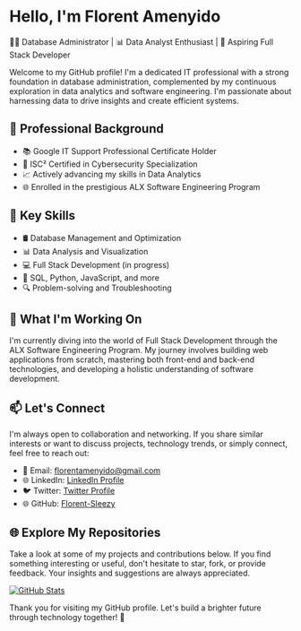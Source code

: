 # Hello, I'm Florent Amenyido

👨‍💻 Database Administrator | 📊 Data Analyst Enthusiast | 🚀 Aspiring Full Stack Developer

Welcome to my GitHub profile! I'm a dedicated IT professional with a strong foundation in database administration, complemented by my continuous exploration in data analytics and software engineering. I'm passionate about harnessing data to drive insights and create efficient systems.

## 💼 Professional Background

- 📚 Google IT Support Professional Certificate Holder
- 🌟 ISC² Certified in Cybersecurity Specialization
- 📈 Actively advancing my skills in Data Analytics
- 🌐 Enrolled in the prestigious ALX Software Engineering Program

## 🌟 Key Skills

- 🛢️ Database Management and Optimization
- 📊 Data Analysis and Visualization
- 💻 Full Stack Development (in progress)
- 📜 SQL, Python, JavaScript, and more
- 🔍 Problem-solving and Troubleshooting

## 🚀 What I'm Working On

I'm currently diving into the world of Full Stack Development through the ALX Software Engineering Program. My journey involves building web applications from scratch, mastering both front-end and back-end technologies, and developing a holistic understanding of software development.

## 📫 Let's Connect

I'm always open to collaboration and networking. If you share similar interests or want to discuss projects, technology trends, or simply connect, feel free to reach out:

- 📧 Email: florentamenyido@gmail.com
- 🌐 LinkedIn: [LinkedIn Profile](https://www.linkedin.com/in/florent-amenyido-b69532249)
- 🐦 Twitter: [Twitter Profile](https://twitter.com/Florent_sleezy)
- 🌐 GitHub: [Florent-Sleezy](https://github.com/Florent-Sleezy)

## 🌐 Explore My Repositories

Take a look at some of my projects and contributions below. If you find something interesting or useful, don't hesitate to star, fork, or provide feedback. Your insights and suggestions are always appreciated.

[![GitHub Stats](https://github-readme-stats.vercel.app/api?username=Florent-Sleezy&show_icons=true&theme=dark)](https://github.com/Florent-Sleezy)

Thank you for visiting my GitHub profile. Let's build a brighter future through technology together! 🌟
